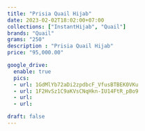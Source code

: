 ```yaml
---
title: "Prisia Quail Hijab"
date: 2023-02-02T18:02:00+07:00
collections: ["InstantHijab", "Quail"]
brands: "Quail"
grams: "250"
description : "Prisia Quail Hijab"
price: "95,000.00"

google_drive:
  enable: true
  pics:
  - url: 1GdMlYb72aDi2zpdbcF_VfusBTBEK0VKu
  - url: 1F2HvSz1C9aKVsCNqHkn-IU14FtR_pBo9
  - url: 
  - url: 

draft: false
---
```


    
  
